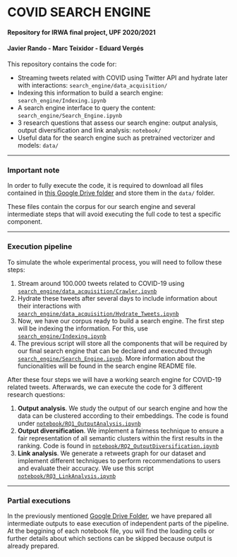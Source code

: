 # COVID SEARCH ENGINE
#### Repository for IRWA final project, UPF 2020/2021
#### Javier Rando - Marc Teixidor - Eduard Vergés

This repository contains the code for:
* Streaming tweets related with COVID using Twitter API and hydrate later with interactions: `search_engine/data_acquisition/`
* Indexing this information to build a search engine: `search_engine/Indexing.ipynb`
* A search engine interface to query the content: `search_engine/Search_Engine.ipynb`
* 3 research questions that assess our search engine: output analysis, output diversification and link analysis: `notebook/`
* Useful data for the search engine such as pretrained vectorizer and models: `data/`

----

### Important note
In order to fully execute the code, it is required to download all files contained in [this Google Drive folder](https://drive.google.com/drive/u/1/folders/16I4_ZCre59ufD9lDZbFK9cn1mALRmPjB) and store them in the `data/` folder.

These files contain the corpus for our search engine and several intermediate steps that will avoid executing the full code to test a specific component.

----

### Execution pipeline
To simulate the whole experimental process, you will need to follow these steps:
1. Stream around 100.000 tweets related to COVID-19 using [`search_engine/data_acquisition/Crawler.ipynb`](https://github.com/EduardVergesFranch/COVID_SEARCHENGINE/blob/main/search_engine/data_acquisition/Crawler.ipynb)
2. Hydrate these tweets after several days to include information about their interactions with [`search_engine/data_acquisition/Hydrate_Tweets.ipynb`](https://github.com/EduardVergesFranch/COVID_SEARCHENGINE/blob/main/search_engine/data_acquisition/Hydrate_Tweets.ipynb)
3. Now, we have our corpus ready to build a search engine. The first step will be indexing the information. For this, use [`search_engine/Indexing.ipynb`](https://github.com/EduardVergesFranch/COVID_SEARCHENGINE/blob/main/search_engine/Indexing.ipynb)
4. The previous script will store all the components that will be required by our final search engine that can be declared and executed through [`search_engine/Search_Engine.ipynb`](https://github.com/EduardVergesFranch/COVID_SEARCHENGINE/blob/main/search_engine/Search_Engine.ipynb). More information about the funcionalities will be found in the search engine README file.

After these four steps we will have a working search engine for COVID-19 related tweets. Afterwards, we can execute the code for 3 different research questions:

1. **Output analysis**. We study the output of our search engine and how the data can be clustered according to their embeddings. The code is found under [`notebook/RQ1_OutputAnalysis.ipynb`](https://github.com/EduardVergesFranch/COVID_SEARCHENGINE/blob/main/notebook/RQ1_OutputAnalysis.ipynb)
2. **Output diversification**. We implement a fairness technique to ensure a fair representation of all semantic clusters within the first results in the ranking. Code is found in [`notebook/RQ2_OutputDiversification.ipynb`](https://github.com/EduardVergesFranch/COVID_SEARCHENGINE/blob/main/notebook/RQ2_OutputDiversification.ipynb)
3. **Link analysis**. We generate a retweets graph for our dataset and implement different techniques to perform recommendations to users and evaluate their accuracy. We use this script [`notebook/RQ3_LinkAnalysis.ipynb`](https://github.com/EduardVergesFranch/COVID_SEARCHENGINE/blob/main/notebook/RQ3_LinkAnalysis.ipynb)

----

### Partial executions
In the previously mentioned [Google Drive Folder](https://drive.google.com/drive/u/1/folders/16I4_ZCre59ufD9lDZbFK9cn1mALRmPjB), we have prepared all intermediate outputs to ease execution of independent parts of the pipeline. At the beggining of each notebook file, you will find the loading cells or further details about which sections can be skipped because output is already prepared.
